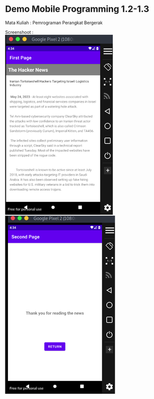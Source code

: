 # Demo Mobile Programming 1.2-1.3  
Mata Kuliah : Pemrograman Perangkat Bergerak 

Screenshoot :  
<img src="/Mobile-Programming-1.2-1.3/image/1ss1.png">
<img src="/Mobile-Programming-1.2-1.3/image/1ss2.png">

